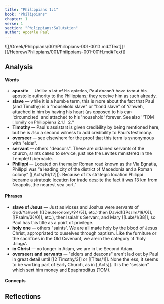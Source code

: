 ```yaml
---
title: "Philippians 1:1"
book: "Philippians"
chapter: 1
verse: 1
section: "Philippians:Salutation"
author: Apostle Paul
---
```

![[/Greek/Philippians/001/Philippians-001-001G.md#Text]]
![[/Hebrew/Philippians/001/Philippians-001-001H.md#Text]]

## Analysis

#### Words
- **<s>apostle</s>** — Unlike a lot of his epistles, Paul doesn't have to taut his apostolic authority to the Philippians; they receive him as such already.
- **slave** — while it is a humble term, this is more about the fact that Paul (and Timothy) is a "household slave" or "bond slave" of Yahweh, attached to him by having his heart (as opposed to his ear) 'circumcised' and attached to his 'household' forever.  See also ''TOM Homily on Philippians 2.1.1.-2.''
- **Timothy** — Paul's assistant is given credibility by being mentioned here, but he is also a second witness to add credibility to Paul's testimony.
- **overseer** — see elsewhere for the proof that this term is synonymous with "elder".
- **servant** — others "deacons".  These are ordained servants of the church, saints called to service, just like the Levites ministered in the Temple/Tabernacle.
- **Philippi** — Located on the major Roman road known as the Via Egnatia, Philippi was “a leading city of the district of Macedonia and a Roman colony” ([[Acts/16/12]]). Because of its strategic location Philippi became a strategic location for trade despite the fact it was 13 km from Neapolis, the nearest sea port."

#### Phrases
- **slave of Jesus** — Just as Moses and Joshua were servants of God/Yahweh ([[Deuteronomy/34/5]], etc.) then David([[Psalm/18/0]], [[Psalm/36/0]], etc.), then Isaiah's Servant, and Mary [[Luke/1/38]], so Paul has this title as a point of privilege.
- **holy one** — others "saints".  We are all made holy by the blood of Jesus Christ, appropriated to ourselves through baptism.  Like the furniture or the sacrifices in the Old Covenant, we are in the category of 'holy things'.
- **in Christ** — no longer in Adam, we are in the Second Adam.
- **overseers and servants** — "elders and deacons" aren't laid out by Paul in great detail until [[2 Timothy/3]] or [[Titus/1]].  None the less, it seems to be working part of Early Church, as in [[Acts]].  It is the "session" which sent him money and Epaphroditus (TOM).

#### Concepts

## Reflections
